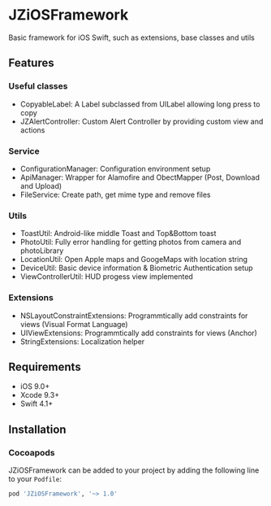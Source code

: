 # JZiOSFramework

Basic framework for iOS Swift, such as extensions, base classes and utils

## Features

### Useful classes

- CopyableLabel: A Label subclassed from UILabel allowing long press to copy
- JZAlertController: Custom Alert Controller by providing custom view and actions

### Service

- ConfigurationManager: Configuration environment setup
- ApiManager: Wrapper for Alamofire and ObectMapper (Post, Download and Upload)
- FileService: Create path, get mime type and remove files

### Utils

- ToastUtil: Android-like middle Toast and Top&Bottom toast
- PhotoUtil: Fully error handling for getting photos from camera and photoLibrary
- LocationUtil: Open Apple maps and GoogeMaps with location string
- DeviceUtil: Basic device information & Biometric Authentication setup
- ViewControllerUtil: HUD progess view implemented

### Extensions

- NSLayoutConstraintExtensions: Programmtically add constraints for views (Visual Format Language)
- UIViewExtensions: Programmtically add constraints for views (Anchor)
- StringExtensions: Localization helper

## Requirements

- iOS 9.0+
- Xcode 9.3+
- Swift 4.1+

## Installation

### Cocoapods
JZiOSFramework can be added to your project by adding the following line to your `Podfile`:

```ruby
pod 'JZiOSFramework', '~> 1.0'
```
